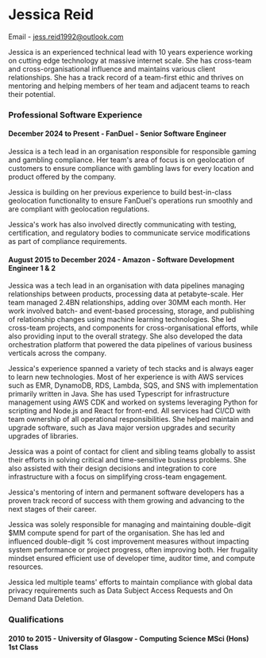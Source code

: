 # Jessica Reid

Email - jess.reid1992@outlook.com

Jessica is an experienced technical lead with 10 years experience working on cutting edge technology at massive internet scale. She has cross-team and cross-organisational influence and maintains various client relationships. She has a track record of a team-first ethic and thrives on mentoring and helping members of her team and adjacent teams to reach their potential.

### Professional Software Experience

#### December 2024 to Present - FanDuel - Senior Software Engineer

Jessica is a tech lead in an organisation responsible for responsible gaming and gambling compliance. Her team's area of focus is on geolocation of customers to ensure compliance with gambling laws for every location and product offered by the company.

Jessica is building on her previous experience to build best-in-class geolocation functionality to ensure FanDuel's operations run smoothly and are compliant with geolocation regulations.

Jessica's work has also involved directly communicating with testing, certification, and regulatory bodies to communicate service modifications as part of compliance requirements.

#### August 2015 to December 2024 - Amazon - Software Development Engineer 1 & 2

Jessica was a tech lead in an organisation with data pipelines managing relationships between products, processing data at petabyte-scale. Her team managed 2.4BN relationships, adding over 30MM each month. Her work involved batch- and event-based processing, storage, and publishing of relationship changes using machine learning technologies. She led cross-team projects, and components for cross-organisational efforts, while also providing input to the overall strategy. She also developed the data orchestration platform that powered the data pipelines of various business verticals across the company.

Jessica's experience spanned a variety of tech stacks and is always eager to learn new technologies. Most of her experience is with AWS services such as EMR, DynamoDB, RDS, Lambda, SQS, and SNS with implementation primarily written in Java. She has used Typescript for infrastructure management using AWS CDK and worked on systems leveraging Python for scripting and Node.js and React for front-end. All services had CI/CD with team ownership of all operational responsibilities. She helped maintain and upgrade software, such as Java major version upgrades and security upgrades of libraries.

Jessica was a point of contact for client and sibling teams globally to assist their efforts in solving critical and time-sensitive business problems. She also assisted with their design decisions and integration to core infrastructure with a focus on simplifying cross-team engagement.

Jessica's mentoring of intern and permanent software developers has a proven track record of success with them growing and advancing to the next stages of their career.

Jessica was solely responsible for managing and maintaining double-digit $MM compute spend for part of the organisation. She has led and influenced double-digit % cost improvement measures without impacting system performance or project progress, often improving both. Her frugality mindset ensured efficient use of developer time, auditor time, and compute resources.

Jessica led multiple teams' efforts to maintain compliance with global data privacy requirements such as Data Subject Access Requests and On Demand Data Deletion.

### Qualifications

#### 2010 to 2015 - University of Glasgow - Computing Science MSci (Hons) 1st Class
